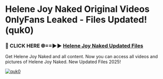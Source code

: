 # Helene Joy Naked Original Videos 0nlyFans Leaked - Files Updated! (quk0)

<h3>🔴 CLICK HERE 🌐==►► <a href="https://tinyurl.com/yckcrads" rel="nofollow">Helene Joy Naked Updated Files</a></h3>

Get Helene Joy Naked and all content. Now you can access all videos and pictures of Helene Joy Naked. New Updated Files 2025!

[![quk0](https://i.imgur.com/hpKpOFt.gif)](https://tinyurl.com/yckcrads)
